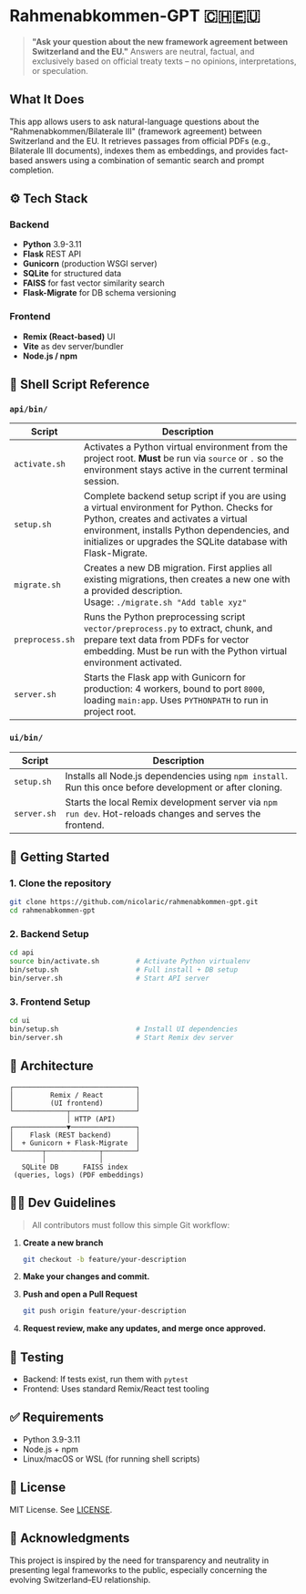 # Rahmenabkommen-GPT 🇨🇭🇪🇺

> **"Ask your question about the new framework agreement between Switzerland and the EU."**
> Answers are neutral, factual, and exclusively based on official treaty texts – no opinions, interpretations, or speculation.

## What It Does

This app allows users to ask natural-language questions about the "Rahmenabkommen/Bilaterale III" (framework agreement) between Switzerland and the EU. It retrieves passages from official PDFs (e.g., Bilaterale III documents), indexes them as embeddings, and provides fact-based answers using a combination of semantic search and prompt completion.

## ⚙️ Tech Stack

### Backend
- **Python** 3.9-3.11
- **Flask** REST API
- **Gunicorn** (production WSGI server)
- **SQLite** for structured data
- **FAISS** for fast vector similarity search
- **Flask-Migrate** for DB schema versioning

### Frontend
- **Remix (React-based)** UI
- **Vite** as dev server/bundler
- **Node.js / npm**

## 📂 Shell Script Reference

### `api/bin/`

| Script            | Description |
|-------------------|-------------|
| `activate.sh`     | Activates a Python virtual environment from the project root. **Must** be run via `source` or `.` so the environment stays active in the current terminal session. |
| `setup.sh`        | Complete backend setup script if you are using a virtual environment for Python. Checks for Python, creates and activates a virtual environment, installs Python dependencies, and initializes or upgrades the SQLite database with Flask-Migrate. |
| `migrate.sh`      | Creates a new DB migration. First applies all existing migrations, then creates a new one with a provided description.<br>Usage: `./migrate.sh "Add table xyz"` |
| `preprocess.sh`  | Runs the Python preprocessing script `vector/preprocess.py` to extract, chunk, and prepare text data from PDFs for vector embedding. Must be run with the Python virtual environment activated. |
| `server.sh`       | Starts the Flask app with Gunicorn for production: 4 workers, bound to port `8000`, loading `main:app`. Uses `PYTHONPATH` to run in project root. |

### `ui/bin/`

| Script        | Description |
|---------------|-------------|
| `setup.sh`    | Installs all Node.js dependencies using `npm install`. Run this once before development or after cloning. |
| `server.sh`   | Starts the local Remix development server via `npm run dev`. Hot-reloads changes and serves the frontend. |

## 🚀 Getting Started

### 1. Clone the repository
```bash
git clone https://github.com/nicolaric/rahmenabkommen-gpt.git
cd rahmenabkommen-gpt
```

### 2. Backend Setup

```bash
cd api
source bin/activate.sh         # Activate Python virtualenv
bin/setup.sh                   # Full install + DB setup
bin/server.sh                  # Start API server
```

### 3. Frontend Setup

```bash
cd ui
bin/setup.sh                   # Install UI dependencies
bin/server.sh                  # Start Remix dev server
```

## 🧩 Architecture

```
┌──────────────────────────────┐
│         Remix / React        │
│         (UI frontend)        │
└─────────────┬────────────────┘
              │ HTTP (API)
┌─────────────▼────────────────┐
│    Flask (REST backend)      │
│  + Gunicorn + Flask-Migrate  │
└───────┬─────────────┬────────┘
        │             │
   SQLite DB      FAISS index
 (queries, logs) (PDF embeddings)
```

## 🧑‍💻 Dev Guidelines

> All contributors must follow this simple Git workflow:

1. **Create a new branch**
    ```bash
    git checkout -b feature/your-description
    ```

2. **Make your changes and commit.**

3. **Push and open a Pull Request**
    ```bash
    git push origin feature/your-description
    ```

4. **Request review, make any updates, and merge once approved.**

## 🧪 Testing

- Backend: If tests exist, run them with `pytest`
- Frontend: Uses standard Remix/React test tooling


## ✅ Requirements

- Python 3.9-3.11
- Node.js + npm
- Linux/macOS or WSL (for running shell scripts)

## 📄 License

MIT License. See [LICENSE](LICENSE.md).

## 🙏 Acknowledgments

This project is inspired by the need for transparency and neutrality in presenting legal frameworks to the public, especially concerning the evolving Switzerland–EU relationship.
